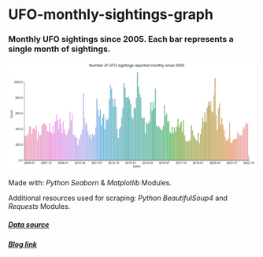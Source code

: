 # UFO-monthly-sightings-graph
### Monthly UFO sightings since 2005. Each bar represents a single month of sightings.
![alt text](https://github.com/kjanus03/ufo-monthly-sightings/blob/main/ufo_sightings.png)

Made with: *Python Seaborn* & *Matplotlib* Modules.

Additional resources used for scraping: *Python BeautifulSoup4* and *Requests* Modules.


##### [Data source](https://nuforc.org/webreports/ndxevent.html)
##### [Blog link](https://kjanus03.tumblr.com/post/698849857621917696/ufo-report-index-by-month)
